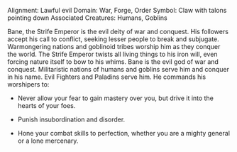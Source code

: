 Alignment: Lawful evil
Domain: War, Forge, Order
Symbol: Claw with talons pointing down
Associated Creatures: Humans, Goblins

Bane, the Strife Emperor is the evil deity of war and conquest. His followers accept his call to conflict, seeking lesser people to break and subjugate. Warmongering nations and goblinoid tribes worship him as they conquer the world. The Strife Emperor twists all living things to his iron will, even forcing nature itself to bow to his whims. Bane is the evil god of war and conquest. Militaristic nations of humans and goblins serve him and conquer in his name. Evil Fighters and Paladins serve him. He commands his worshipers to:

- Never allow your fear to gain mastery over you, but drive it into the hearts of your foes.
    
- Punish insubordination and disorder.
    
- Hone your combat skills to perfection, whether you are a mighty general or a lone mercenary.